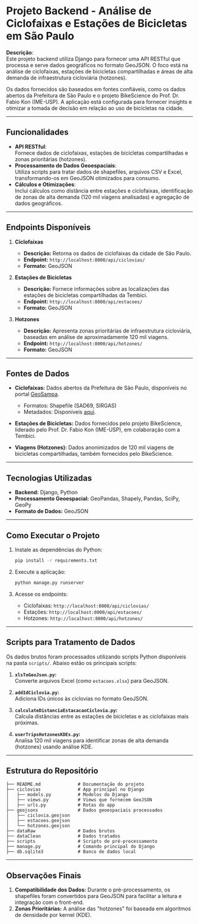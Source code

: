 

# Projeto Backend - Análise de Ciclofaixas e Estações de Bicicletas em São Paulo

**Descrição**:  
Este projeto backend utiliza Django para fornecer uma API RESTful que processa e serve dados geográficos no formato GeoJSON. O foco está na análise de ciclofaixas, estações de bicicletas compartilhadas e áreas de alta demanda de infraestrutura cicloviária (hotzones).  

Os dados fornecidos são baseados em fontes confiáveis, como os dados abertos da Prefeitura de São Paulo e o projeto BikeScience do Prof. Dr. Fabio Kon (IME-USP). A aplicação está configurada para fornecer insights e otimizar a tomada de decisão em relação ao uso de bicicletas na cidade.  

---

## **Funcionalidades**

- **API RESTful**:  
  Fornece dados de ciclofaixas, estações de bicicletas compartilhadas e zonas prioritárias (hotzones).  
- **Processamento de Dados Geoespaciais**:  
  Utiliza scripts para tratar dados de shapefiles, arquivos CSV e Excel, transformando-os em GeoJSON otimizados para consumo.  
- **Cálculos e Otimizações**:  
  Inclui cálculos como distância entre estações e ciclofaixas, identificação de zonas de alta demanda (120 mil viagens analisadas) e agregação de dados geográficos.  

---

## **Endpoints Disponíveis**

1. **Ciclofaixas**  
   - **Descrição:** Retorna os dados de ciclofaixas da cidade de São Paulo.  
   - **Endpoint:** `http://localhost:8000/api/ciclovias/`  
   - **Formato:** GeoJSON  

2. **Estações de Bicicletas**  
   - **Descrição:** Fornece informações sobre as localizações das estações de bicicletas compartilhadas da Tembici.  
   - **Endpoint:** `http://localhost:8000/api/estacoes/`  
   - **Formato:** GeoJSON  

3. **Hotzones**  
   - **Descrição:** Apresenta zonas prioritárias de infraestrutura cicloviária, baseadas em análise de aproximadamente 120 mil viagens.  
   - **Endpoint:** `http://localhost:8000/api/hotzones/`  
   - **Formato:** GeoJSON  

---

## **Fontes de Dados**

- **Ciclofaixas:** Dados abertos da Prefeitura de São Paulo, disponíveis no portal [GeoSampa](https://geosampa.prefeitura.sp.gov.br/).  
  - Formatos: Shapefile (SAD69, SIRGAS)  
  - Metadados: Disponíveis [aqui](https://metadados.geosampa.prefeitura.sp.gov.br/geonetwork/srv/por/catalog.search#/metadata/5d973631-65e5-447d-ab38-e5fb6b07a67b).  

- **Estações de Bicicletas:** Dados fornecidos pelo projeto BikeScience, liderado pelo Prof. Dr. Fabio Kon (IME-USP), em colaboração com a Tembici.  

- **Viagens (Hotzones):** Dados anonimizados de 120 mil viagens de bicicletas compartilhadas, também fornecidos pelo BikeScience.  

---

## **Tecnologias Utilizadas**

- **Backend:** Django, Python   
- **Processamento Geoespacial:** GeoPandas, Shapely, Pandas, SciPy, GeoPy  
- **Formato de Dados:** GeoJSON  

---

## **Como Executar o Projeto**

1. Instale as dependências do Python:
   ```bash
   pip install -r requirements.txt
   ```


2. Execute a aplicação:
   ```bash
   python manage.py runserver
   ```

3. Acesse os endpoints:
   - Ciclofaixas: `http://localhost:8000/api/ciclovias/`  
   - Estações: `http://localhost:8000/api/estacoes/`  
   - Hotzones: `http://localhost:8000/api/hotzones/`  

---

## **Scripts para Tratamento de Dados**

Os dados brutos foram processados utilizando scripts Python disponíveis na pasta `scripts/`. Abaixo estão os principais scripts:  

1. **`xlsToGeoJson.py`:**  
   Converte arquivos Excel (como `estacoes.xlsx`) para GeoJSON.  

2. **`addIdCiclovia.py`:**  
   Adiciona IDs únicos às ciclovias no formato GeoJSON.  

3. **`calculateDistanciaEstacacaoCiclovia.py`:**  
   Calcula distâncias entre as estações de bicicletas e as ciclofaixas mais próximas.  

4. **`userTripsHotzonesKDEs.py`:**  
   Analisa 120 mil viagens para identificar zonas de alta demanda (hotzones) usando análise KDE.  

---

## **Estrutura do Repositório**

```plaintext
├── README.md              # Documentação do projeto
├── ciclovias              # App principal no Django
│   ├── models.py          # Modelos do Django
│   ├── views.py           # Views que fornecem GeoJSON
│   ├── urls.py            # Rotas do app
├── geojsons               # Dados geoespaciais processados
│   ├── ciclovia.geojson
│   ├── estacoes.geojson
│   └── hotzones.geojson
├── dataRaw                # Dados brutos
├── dataClean              # Dados tratados 
├── scripts                # Scripts de pré-processamento
├── manage.py              # Comando principal do Django
├── db.sqlite3             # Banco de dados local
```

---

## **Observações Finais**

1. **Compatibilidade dos Dados:** Durante o pré-processamento, os shapefiles foram convertidos para GeoJSON para facilitar a leitura e integração com o front-end.  
2. **Zonas Prioritárias:** A análise das "hotzones" foi baseada em algoritmos de densidade por kernel (KDE).  

